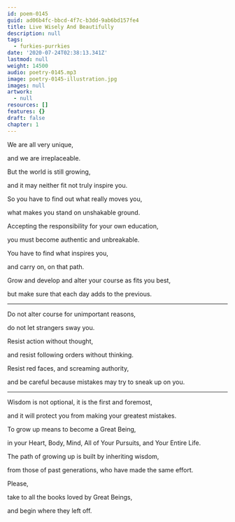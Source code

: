 ```yaml
---
id: poem-0145
guid: ad06b4fc-bbcd-4f7c-b3dd-9ab6bd157fe4
title: Live Wisely And Beautifully
description: null
tags:
  - furkies-purrkies
date: '2020-07-24T02:38:13.341Z'
lastmod: null
weight: 14500
audio: poetry-0145.mp3
image: poetry-0145-illustration.jpg
images: null
artwork:
  - null
resources: []
features: {}
draft: false
chapter: 1
---
```


We are all very unique,

and we are irreplaceable.

But the world is still growing,

and it may neither fit not truly inspire you.

So you have to find out what really moves you,

what makes you stand on unshakable ground.

Accepting the responsibility for your own education,

you must become authentic and unbreakable.

You have to find what inspires you,

and carry on, on that path.

Grow and develop and alter your course as fits you best,

but make sure that each day adds to the previous.

---

Do not alter course for unimportant reasons,

do not let strangers sway you.

Resist action without thought,

and resist following orders without thinking.

Resist red faces, and screaming authority,

and be careful because mistakes may try to sneak up on you.

---

Wisdom is not optional, it is the first and foremost,

and it will protect you from making your greatest mistakes.

To grow up means to become a Great Being,

in your Heart, Body, Mind, All of Your Pursuits, and Your Entire Life.

The path of growing up is built by inheriting wisdom,

from those of past generations, who have made the same effort.

Please,

take to all the books loved by Great Beings,

and begin where they left off.
